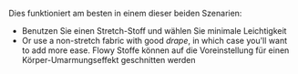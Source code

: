 Dies funktioniert am besten in einem dieser beiden Szenarien:

- Benutzen Sie einen Stretch-Stoff und wählen Sie minimale Leichtigkeit
- Or use a non-stretch fabric with good _drape_, in which case you'll want to add more ease. Flowy Stoffe können auf die Voreinstellung für einen Körper-Umarmungseffekt geschnitten werden
